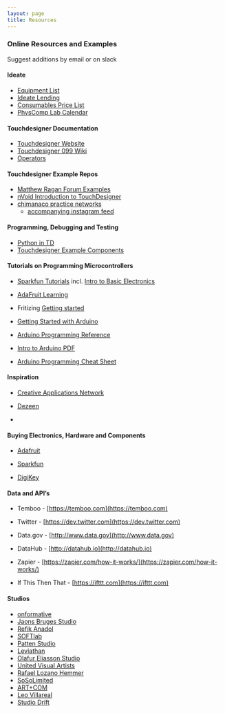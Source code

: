 ```yaml
---
layout: page
title: Resources
---
```


### Online Resources and Examples

Suggest additions by email or on slack

#### Ideate

- [Equipment List](https://resources.ideate.cmu.edu/equipment/)
- [Ideate Lending](https://resources.ideate.cmu.edu/lending/)
- [Consumables Price List](https://resources.ideate.cmu.edu/lending/price-list/)
- [PhysComp Lab Calendar](https://resources.ideate.cmu.edu/reservations/week.php?year=2018&month=8&day=27&area=6)

#### Touchdesigner Documentation

- [Touchdesigner Website](https://www.derivative.ca/)
- [Touchdesigner 099 Wiki](https://docs.derivative.ca/Main_Page)
- [Operators](https://docs.derivative.ca/Operator)

#### Touchdesigner Example Repos

- [Matthew Ragan Forum Examples](https://github.com/raganmd/**td_fb_forum_examples)
- [nVoid Introduction to TouchDesigner](https://github.com/nVoid/Introduction-to-touchdesigner)
- [chimanaco practice networks](https://github.com/chimanaco/touchdesigner-practice)
  - [accompanying instagram feed](https://www.instagram.com/chimanaco/)

#### Programming, Debugging and Testing

- [Python in TD](http://www.derivative.ca/wiki088/index.php?title=Introduction_to_Python_Tutorial#Importing_Modules)
- [Touchdesigner Example Components](http://www.derivative.ca/Forum/viewforum.php?f=22)

#### Tutorials on Programming Microcontrollers

- [Sparkfun Tutorials](https://learn.sparkfun.com/tutorials) incl. [Intro to Basic Electronics](https://learn.sparkfun.com/resources/3)

- [AdaFruit Learning](https://learn.adafruit.com)

- Fritizing [Getting started](http://fritzing.org/learning/)

- [Getting Started with Arduino](http://arduino.cc/en/Guide/HomePage)

- [Arduino Programming Reference](http://arduino.cc/en/Reference/HomePage)

- [Intro to Arduino PDF](https://cdn.sparkfun.com/assets/3/9/d/9/e/Intro_to_Arduino_-_v30_1.pdf)

- [Arduino Programming Cheat Sheet](https://cdn.sparkfun.com/assets/f/4/9/2/2/Arduino_Cheat_Sheet-11-12-13.pdf)

#### Inspiration

- [Creative Applications Network](http://www.creativeapplications.net/)

- [Dezeen](https://www.dezeen.com/)

-

#### Buying Electronics, Hardware and Components

- [Adafruit](https://www.adafruit.com)

- [Sparkfun](https://www.sparkfun.com)

- [DigiKey](http://www.digikey.com/)

#### Data and API’s

- Temboo - [https://temboo.com](https://temboo.com)

- Twitter - [https://dev.twitter.com](https://dev.twitter.com)

- Data.gov - [http://www.data.gov](http://www.data.gov)

- DataHub - [http://datahub.io](http://datahub.io)

- Zapier - [https://zapier.com/how-it-works/](https://zapier.com/how-it-works/)

- If This Then That - [https://ifttt.com](https://ifttt.com)

#### Studios

- [onformative](https://onformative.com/work)
- [Jaons Bruges Studio](http://www.jasonbruges.com/art/)
- [Refik Anadol](http://refikanadol.com/)
- [SOFTlab](https://softlabnyc.com/)
- [Patten Studio](http://www.pattenstudio.com/)
- [Leviathan](http://www.lvthn.com/work/)
- [Olafur Eliasson Studio](http://olafureliasson.net/)
- [United Visual Artists](https://uva.co.uk/)
- [Rafael Lozano Hemmer](http://www.lozano-hemmer.com/)
- [SoSoLimited](https://www.sosolimited.com/)
- [ART+COM](https://artcom.de/)
- [Leo Villareal](http://villareal.net/)
- [Studio Drift](http://www.studiodrift.com/)
